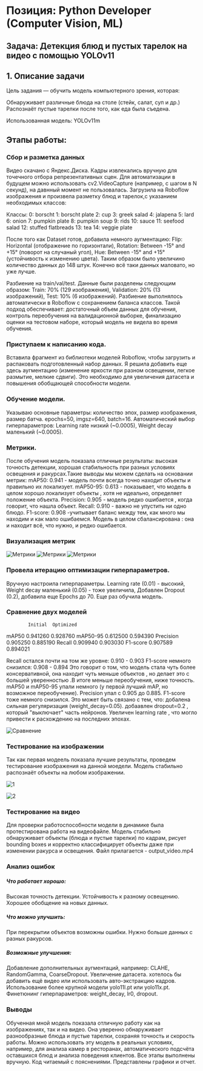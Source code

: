 # Позиция: Python Developer (Computer Vision, ML)
## Задача: Детекция блюд и пустых тарелок на видео с помощью YOLOv11
## 1. Описание задачи
Цель задания — обучить модель компьютерного зрения, которая:

Обнаруживает различные блюда на столе (стейк, салат, суп и др.)
Распознаёт пустые тарелки после того, как еда была съедена.

Использованная модель: YOLOv11m

## Этапы работы:
### Сбор и разметка данных 
Видео скачано с Яндекс.Диска. Кадры извлекались вручную для точечного отбора репрезентативных сцен. Для автоматизации в будущем можно использовать cv2.VideoCapture (например, с шагом в N секунд), на давнный момент не пользовалась. 
Загрузила на Roboflow изображения и произвела разметку блюд и тарелок,с указанием необходимых классов: 

Классы:
0: borscht
1: borscht plate
2: cup
3: greek salad
4: jalapena
5: lard
6: onion
7: pumpkin plate
8: pumpkin soup
9: rids
10: sauce
11: seefood salad
12: stuffed flatbreads
13: tea
14: veggie plate

После того как Dataset готов, добавила немного аугментацию: Flip: Horizontal (отображение по горизонтали), Rotation: Between -15° and +15° (поворот на случаный угол), Hue: Between -15° and +15° (устойчивость к изменению цвета). Таким образом было увеличино количество данных до 148 штук. Конечно всё таки данных маловато, но уже лучше.

Разбиение на train/val/test. Данные были разделены следующим образом: Train: 70% (129 изображения), Validation: 20% (13 изображений), Test: 10% (6 изображений). Разбиение выполнялось автоматически в Roboflow с сохранением баланса классов. Такой подход обеспечивает: достаточный объем данных для обучения, контроль переобучения на валидационной выборке, финализацию оценки на тестовом наборе, который модель не видела во время обучения.
   
### Приступаем к написанию кода. 
Вставила фрагмент из библиотеки моделей Roboflow, чтобы загрузить и распаковать подготовленный набор данных. Я решила добавить еще здесь аугментацию (изменение яркости при разном освещении, легкое размытие, мелкие сдвиги). Это необходимо для увеличения датасета и повышения обобщающей способности модели.

### Обучение модели. 
Указываю основные параметры: количество эпох, размер изображения, размер батча.
epochs=50,
imgsz=640,
batch=16.
Автоматический выбор гиперпараметров: Learning rate низкий (~0.0005), Weight decay маленький (~0.0005).

### Метрики.
После обучения модель показала отличные результаты: высокая точность детекции, хорошая стабильность при разных условиях освещения и ракурсах.Такие выводы мы можем сделать на основании метрик:
mAP50: 0.941  - модель почти всегда точно находит объекты и правильно их локализует.
mAP50-95: 0.613 - показывает, что модель в целом хорошо локализует объекты , хотя не идеально, определяет положение объекта.
Precision: 0.905 - модель редко ошибается , когда говорит, что нашла объект.
Recall: 0.910 - важно не упустить ни одно блюдо.
F1-score: 0.908 -учитывает баланс между тем, как много мы находим и как мало ошибаемся.
Модель в целом сбалансирована : она и находит всё, что нужно, и редко ошибается.

### Визуализация метрик
![Метрики](restaurant_train/F1_curve.png)
![Метрики](restaurant_train/PR_curve.png)
![Метрики](restaurant_train/R_curve.png)

### Провела итерацию оптимизации гиперпараметров.
Вручную настроила гиперпараметры.
Learning rate (0.01) - высокий,  Weight decay маленький (0.05) - тоже увеличила, Добавлен Dropout (0.2), добавила еще Epochs до 70.
Еще раз обучила модель.

###  Сравнение двух моделей
            Initial  Optimized
mAP50      0.941260   0.928760
mAP50-95   0.612500   0.594390
Precision  0.905250   0.885190
Recall     0.909940   0.903030
F1-score   0.907589   0.894021

Recall остался почти на том же уровне: 0.910 - 0.903
F1-score немного снизился: 0.908  - 0.894
Это говорит о том, что модель стала чуть более консервативной, она находит чуть меньше объектов , но делает это с большей уверенностью .В итоге меньше переобучения, ниже точность.
mAP50 и mAP50-95 упали немного (у первой лучший mAP, но возможное переобучение).
Precision упал с 0.905 до 0.885.
F1-score тоже немного снизился.
Это может быть связано с тем, что:
добалена сильная регуляризация (weight_decay=0.05).
добаавлен dropout=0.2 , который "выключает" часть нейронов.
Увеличен learning rate , что могло привести к расхождению на последних эпохах.

![Сравнение](model_comparison.png)

### Тестирование на изображении
Так как первая модеель показала лучшие результаты, проведем тестирование изображения на данной моедели. Модель стабильно распознаёт объекты на любом изображении.

![1](Картинка.png)

![2](restaurant_train/train_batch0.jpg)

### Тестирование на видео
Для проверки работоспособности модели в динамике была протестирована работа на видеофайле. Модель стабильно обнаруживает объекты (блюда и пустые тарелки) по кадрам, рисует bounding boxes и корректно классифицирует объекты даже при изменении ракурса и освещения. Файл прилагается - output_video.mp4

###  Анализ ошибок
##### Что работает хорошо:
Высокая точность детекции.
Устойчивость к разному освещению.
Хорошее обобщение на новых данных.
#####  Что можно улучшить:
При перекрытии объектов возможны ошибки.
Нужно больше данных с разных ракурсов.

##### Возможные улучшения:
Добавление дополнительных аугментаций, например: CLAHE, RandomGamma, CoarseDropout.
Увеличение датасета. хотелось бы  добавить ещё видео или использовать авто-экстракцию кадров.
Использование более крупной модели yolo11l.pt или yolo11x.pt.
Финетюнинг гиперпараметров: weight_decay, lr0, dropout.

### Выводы
Обученная мной модель показала отличную работу как на изображениях, так и на видео. Она уверенно обнаруживает разнообразные блюда и пустые тарелки, сохраняя точность и скорость работы. Можно использовать эту модель в реальных условиях, например, для анализа камер в ресторанах, автоматического подсчёта оставшихся блюд и анализа поведения клиентов.
Все этапы выполнены вручную.
Код читаемый  с пояснениями.
Представлены графики и отчет.